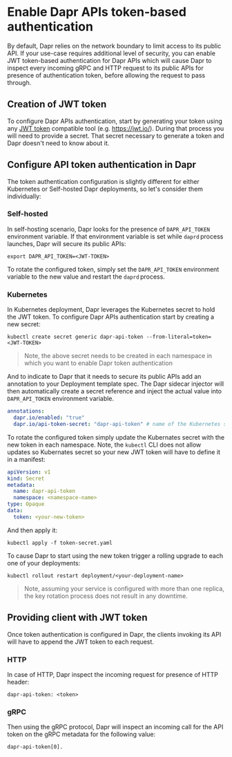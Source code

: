 # Enable Dapr APIs token-based authentication

By default, Dapr relies on the network boundary to limit access to its public API. If your use-case requires additional level of security, you can enable JWT token-based authentication for Dapr APIs which will cause Dapr to inspect every incoming gRPC and HTTP request to its public APIs for presence of authentication token, before allowing the request to pass through. 

## Creation of JWT token

To configure Dapr APIs authentication, start by generating your token using any [JWT token](https://jwt.io/) compatible tool (e.g. https://jwt.io/). During that process you will need to provide a secret. That secret necessary to generate a token and Dapr doesn't need to know about it.

## Configure API token authentication in Dapr

The token authentication configuration is slightly different for either Kubernetes or Self-hosted Dapr deployments, so let's consider them individually: 
 
### Self-hosted 

In self-hosting scenario, Dapr looks for the presence of `DAPR_API_TOKEN` environment variable. If that environment variable is set while `daprd` process launches, Dapr will secure its public APIs: 

```shell
export DAPR_API_TOKEN=<JWT-TOKEN>
```

To rotate the configured token, simply set the `DAPR_API_TOKEN` environment variable to the new value and restart the `daprd` process. 

### Kubernetes  

In Kubernetes deployment, Dapr leverages the Kubernetes secret to hold the JWT token. To configure Dapr APIs authentication start by creating a new secret:

```shell
kubectl create secret generic dapr-api-token --from-literal=token=<JWT-TOKEN> 
```

> Note, the above secret needs to be created in each namespace in which you want to enable Dapr token authentication 

And to indicate to Dapr that it needs to secure its public APIs add an annotation to your Deployment template spec. The Dapr sidecar injector will then automatically create a secret reference and inject the actual value into `DAPR_API_TOKEN` environment variable.

```yaml
annotations: 
  dapr.io/enabled: "true" 
  dapr.io/api-token-secret: "dapr-api-token" # name of the Kubernetes secret
```

To rotate the configured token simply update the Kubernates secret with the new token in each namespace. Note, the `kubectl` CLI does not allow updates so Kubernates secret so your new JWT token will have to define it in a manifest:

```yaml
apiVersion: v1
kind: Secret
metadata:
  name: dapr-api-token
  namespace: <namespace-name>
type: Opaque
data:
  token: <your-new-token>
```

And then apply it:

```shell
kubectl apply -f token-secret.yaml 
```

To cause Dapr to start using the new token trigger a rolling upgrade to each one of your deployments: 

```shell
kubectl rollout restart deployment/<your-deployment-name> 
```

> Note, assuming your service is configured with more than one replica, the key rotation process does not result in any downtime. 
 
## Providing client with JWT token 

Once token authentication is configured in Dapr, the clients invoking its API will have to append the JWT token to each request.

### HTTP

In case of HTTP, Dapr inspect the incoming request for presence of HTTP header:

```shell
dapr-api-token: <token>
```

### gRPC

Then using the gRPC protocol, Dapr will inspect an incoming call for the API token on the gRPC metadata for the following value:

```shell
dapr-api-token[0].
```